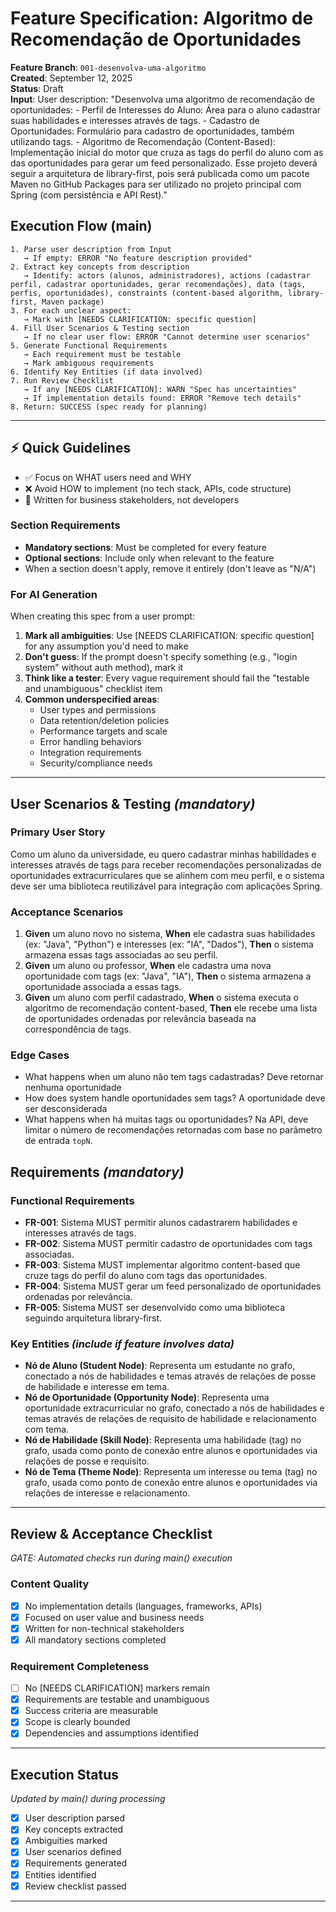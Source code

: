 # Feature Specification: Algoritmo de Recomendação de Oportunidades

**Feature Branch**: `001-desenvolva-uma-algoritmo`  
**Created**: September 12, 2025  
**Status**: Draft  
**Input**: User description: "Desenvolva uma algoritmo de recomendação de oportunidades: - Perfil de Interesses do Aluno: Área para o aluno cadastrar suas habilidades e interesses através de tags. - Cadastro de Oportunidades: Formulário para cadastro de oportunidades, também utilizando tags. - Algoritmo de Recomendação (Content-Based): Implementação inicial do motor que cruza as tags do perfil do aluno com as das oportunidades para gerar um feed personalizado. Esse projeto deverá seguir a arquitetura de library-first, pois será publicada como um pacote Maven no GitHub Packages para ser utilizado no projeto principal com Spring (com persistência e API Rest)."

## Execution Flow (main)
```
1. Parse user description from Input
   → If empty: ERROR "No feature description provided"
2. Extract key concepts from description
   → Identify: actors (alunos, administradores), actions (cadastrar perfil, cadastrar oportunidades, gerar recomendações), data (tags, perfis, oportunidades), constraints (content-based algorithm, library-first, Maven package)
3. For each unclear aspect:
   → Mark with [NEEDS CLARIFICATION: specific question]
4. Fill User Scenarios & Testing section
   → If no clear user flow: ERROR "Cannot determine user scenarios"
5. Generate Functional Requirements
   → Each requirement must be testable
   → Mark ambiguous requirements
6. Identify Key Entities (if data involved)
7. Run Review Checklist
   → If any [NEEDS CLARIFICATION]: WARN "Spec has uncertainties"
   → If implementation details found: ERROR "Remove tech details"
8. Return: SUCCESS (spec ready for planning)
```

---

## ⚡ Quick Guidelines
- ✅ Focus on WHAT users need and WHY
- ❌ Avoid HOW to implement (no tech stack, APIs, code structure)
- 👥 Written for business stakeholders, not developers

### Section Requirements
- **Mandatory sections**: Must be completed for every feature
- **Optional sections**: Include only when relevant to the feature
- When a section doesn't apply, remove it entirely (don't leave as "N/A")

### For AI Generation
When creating this spec from a user prompt:
1. **Mark all ambiguities**: Use [NEEDS CLARIFICATION: specific question] for any assumption you'd need to make
2. **Don't guess**: If the prompt doesn't specify something (e.g., "login system" without auth method), mark it
3. **Think like a tester**: Every vague requirement should fail the "testable and unambiguous" checklist item
4. **Common underspecified areas**:
   - User types and permissions
   - Data retention/deletion policies  
   - Performance targets and scale
   - Error handling behaviors
   - Integration requirements
   - Security/compliance needs

---

## User Scenarios & Testing *(mandatory)*

### Primary User Story
Como um aluno da universidade, eu quero cadastrar minhas habilidades e interesses através de tags para receber recomendações personalizadas de oportunidades extracurriculares que se alinhem com meu perfil, e o sistema deve ser uma biblioteca reutilizável para integração com aplicações Spring.

### Acceptance Scenarios
1. **Given** um aluno novo no sistema, **When** ele cadastra suas habilidades (ex: "Java", "Python") e interesses (ex: "IA", "Dados"), **Then** o sistema armazena essas tags associadas ao seu perfil.
2. **Given** um aluno ou professor, **When** ele cadastra uma nova oportunidade com tags (ex: "Java", "IA"), **Then** o sistema armazena a oportunidade associada a essas tags.
3. **Given** um aluno com perfil cadastrado, **When** o sistema executa o algoritmo de recomendação content-based, **Then** ele recebe uma lista de oportunidades ordenadas por relevância baseada na correspondência de tags.

### Edge Cases
- What happens when um aluno não tem tags cadastradas? Deve retornar nenhuma oportunidade
- How does system handle oportunidades sem tags? A oportunidade deve ser desconsiderada
- What happens when há muitas tags ou oportunidades? Na API, deve limitar o número de recomendações retornadas com base no parâmetro de entrada `topN`.

## Requirements *(mandatory)*

### Functional Requirements
- **FR-001**: Sistema MUST permitir alunos cadastrarem habilidades e interesses através de tags.
- **FR-002**: Sistema MUST permitir cadastro de oportunidades com tags associadas.
- **FR-003**: Sistema MUST implementar algoritmo content-based que cruze tags do perfil do aluno com tags das oportunidades.
- **FR-004**: Sistema MUST gerar um feed personalizado de oportunidades ordenadas por relevância.
- **FR-005**: Sistema MUST ser desenvolvido como uma biblioteca seguindo arquitetura library-first.

### Key Entities *(include if feature involves data)*
- **Nó de Aluno (Student Node)**: Representa um estudante no grafo, conectado a nós de habilidades e temas através de relações de posse de habilidade e interesse em tema.
- **Nó de Oportunidade (Opportunity Node)**: Representa uma oportunidade extracurricular no grafo, conectado a nós de habilidades e temas através de relações de requisito de habilidade e relacionamento com tema.
- **Nó de Habilidade (Skill Node)**: Representa uma habilidade (tag) no grafo, usada como ponto de conexão entre alunos e oportunidades via relações de posse e requisito.
- **Nó de Tema (Theme Node)**: Representa um interesse ou tema (tag) no grafo, usada como ponto de conexão entre alunos e oportunidades via relações de interesse e relacionamento.

---

## Review & Acceptance Checklist
*GATE: Automated checks run during main() execution*

### Content Quality
- [x] No implementation details (languages, frameworks, APIs)
- [x] Focused on user value and business needs
- [x] Written for non-technical stakeholders
- [x] All mandatory sections completed

### Requirement Completeness
- [ ] No [NEEDS CLARIFICATION] markers remain
- [x] Requirements are testable and unambiguous  
- [x] Success criteria are measurable
- [x] Scope is clearly bounded
- [x] Dependencies and assumptions identified

---

## Execution Status
*Updated by main() during processing*

- [x] User description parsed
- [x] Key concepts extracted
- [x] Ambiguities marked
- [x] User scenarios defined
- [x] Requirements generated
- [x] Entities identified
- [x] Review checklist passed

---
